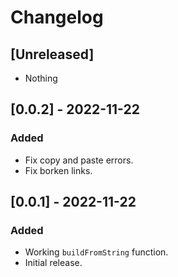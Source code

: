 # Changelog

## [Unreleased]
- Nothing


## [0.0.2] - 2022-11-22
### Added
- Fix copy and paste errors.
- Fix borken links.

## [0.0.1] - 2022-11-22
### Added
- Working `buildFromString` function.
- Initial release.
